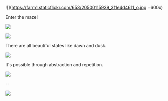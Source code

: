 ![](https://farm1.staticflickr.com/653/20500115939_3f1e4d4611_o.jpg =600x)

Enter the maze!  


![](https://farm1.staticflickr.com/640/20691382671_665072b822_z.jpg)


![](https://farm4.staticflickr.com/3859/18905224326_55ebd64b55_z.jpg)

There are all beautiful states like dawn and dusk. 

![](https://farm1.staticflickr.com/547/18743829378_c038c9a302_z.jpg)

It's possible through abstraction and repetition. 

![](https://farm4.staticflickr.com/3918/18743790880_02d7d02a2c_z.jpg)

--

![](https://farm1.staticflickr.com/259/18926171332_1ba59400f3_z.jpg)